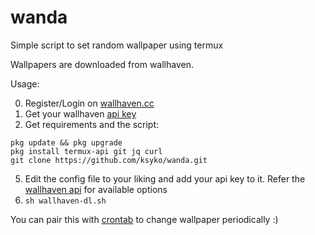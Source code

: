 # wanda
Simple script to set random wallpaper using termux

Wallpapers are downloaded from wallhaven.

Usage:

0. Register/Login on [wallhaven.cc](https://wallhaven.cc/login)
1. Get your wallhaven [api key](https://wallhaven.cc/settings/account)
2. Get requirements and the script:
```
pkg update && pkg upgrade
pkg install termux-api git jq curl
git clone https://github.com/ksyko/wanda.git
```
5. Edit the config file to your liking and add your api key to it. Refer the [wallhaven api](https://wallhaven.cc/help/api) for available options
6. `sh wallhaven-dl.sh`

You can pair this with [crontab](https://github.com/termux/termux-app/issues/1091#issuecomment-809069738) to change wallpaper periodically :)
